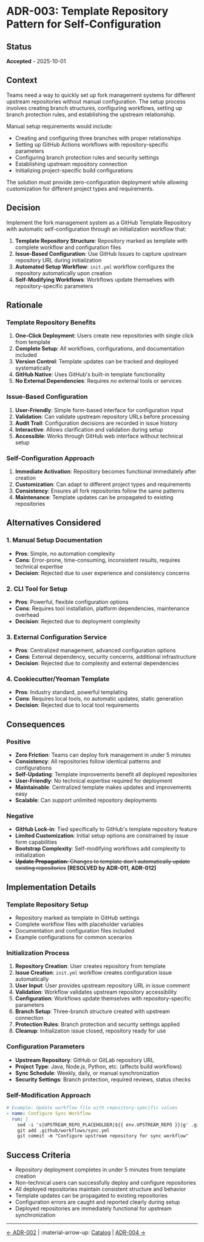 # ADR-003: Template Repository Pattern for Self-Configuration

## Status
**Accepted** - 2025-10-01

## Context
Teams need a way to quickly set up fork management systems for different upstream repositories without manual configuration. The setup process involves creating branch structures, configuring workflows, setting up branch protection rules, and establishing the upstream relationship.

Manual setup requirements would include:
- Creating and configuring three branches with proper relationships
- Setting up GitHub Actions workflows with repository-specific parameters
- Configuring branch protection rules and security settings
- Establishing upstream repository connection
- Initializing project-specific build configurations

The solution must provide zero-configuration deployment while allowing customization for different project types and requirements.

## Decision
Implement the fork management system as a GitHub Template Repository with automatic self-configuration through an initialization workflow that:

1. **Template Repository Structure**: Repository marked as template with complete workflow and configuration files
2. **Issue-Based Configuration**: Use GitHub Issues to capture upstream repository URL during initialization
3. **Automated Setup Workflow**: `init.yml` workflow configures the repository automatically upon creation
4. **Self-Modifying Workflows**: Workflows update themselves with repository-specific parameters

## Rationale

### Template Repository Benefits
1. **One-Click Deployment**: Users create new repositories with single click from template
2. **Complete Setup**: All workflows, configurations, and documentation included
3. **Version Control**: Template updates can be tracked and deployed systematically
4. **GitHub Native**: Uses GitHub's built-in template functionality
5. **No External Dependencies**: Requires no external tools or services

### Issue-Based Configuration
1. **User-Friendly**: Simple form-based interface for configuration input
2. **Validation**: Can validate upstream repository URLs before processing
3. **Audit Trail**: Configuration decisions are recorded in issue history
4. **Interactive**: Allows clarification and validation during setup
5. **Accessible**: Works through GitHub web interface without technical setup

### Self-Configuration Approach
1. **Immediate Activation**: Repository becomes functional immediately after creation
2. **Customization**: Can adapt to different project types and requirements
3. **Consistency**: Ensures all fork repositories follow the same patterns
4. **Maintenance**: Template updates can be propagated to existing repositories

## Alternatives Considered

### 1. Manual Setup Documentation
- **Pros**: Simple, no automation complexity
- **Cons**: Error-prone, time-consuming, inconsistent results, requires technical expertise
- **Decision**: Rejected due to user experience and consistency concerns

### 2. CLI Tool for Setup
- **Pros**: Powerful, flexible configuration options
- **Cons**: Requires tool installation, platform dependencies, maintenance overhead
- **Decision**: Rejected due to deployment complexity

### 3. External Configuration Service
- **Pros**: Centralized management, advanced configuration options
- **Cons**: External dependency, security concerns, additional infrastructure
- **Decision**: Rejected due to complexity and external dependencies

### 4. Cookiecutter/Yeoman Template
- **Pros**: Industry standard, powerful templating
- **Cons**: Requires local tools, no automatic updates, static generation
- **Decision**: Rejected due to local tool requirements

## Consequences

### Positive
- **Zero Friction**: Teams can deploy fork management in under 5 minutes
- **Consistency**: All repositories follow identical patterns and configurations
- **Self-Updating**: Template improvements benefit all deployed repositories
- **User-Friendly**: No technical expertise required for deployment
- **Maintainable**: Centralized template makes updates and improvements easy
- **Scalable**: Can support unlimited repository deployments

### Negative
- **GitHub Lock-in**: Tied specifically to GitHub's template repository feature
- **Limited Customization**: Initial setup options are constrained by issue form capabilities
- **Bootstrap Complexity**: Self-modifying workflows add complexity to initialization
- ~~**Update Propagation**: Changes to template don't automatically update existing repositories~~ **[RESOLVED by ADR-011, ADR-012]**

## Implementation Details

### Template Repository Setup
- Repository marked as template in GitHub settings
- Complete workflow files with placeholder variables
- Documentation and configuration files included
- Example configurations for common scenarios

### Initialization Process
1. **Repository Creation**: User creates repository from template
2. **Issue Creation**: `init.yml` workflow creates configuration issue automatically
3. **User Input**: User provides upstream repository URL in issue comment
4. **Validation**: Workflow validates upstream repository accessibility
5. **Configuration**: Workflows update themselves with repository-specific parameters
6. **Branch Setup**: Three-branch structure created with upstream connection
7. **Protection Rules**: Branch protection and security settings applied
8. **Cleanup**: Initialization issue closed, repository ready for use

### Configuration Parameters
- **Upstream Repository**: GitHub or GitLab repository URL
- **Project Type**: Java, Node.js, Python, etc. (affects build workflows)
- **Sync Schedule**: Weekly, daily, or manual synchronization
- **Security Settings**: Branch protection, required reviews, status checks

### Self-Modification Approach
```yaml
# Example: Update workflow file with repository-specific values
- name: Configure Sync Workflow
  run: |
    sed -i 's|UPSTREAM_REPO_PLACEHOLDER|${{ env.UPSTREAM_REPO }}|g' .github/workflows/sync.yml
    git add .github/workflows/sync.yml
    git commit -m "Configure upstream repository for sync workflow"
```

## Success Criteria
- Repository deployment completes in under 5 minutes from template creation
- Non-technical users can successfully deploy and configure repositories
- All deployed repositories maintain consistent structure and behavior
- Template updates can be propagated to existing repositories
- Configuration errors are caught and reported clearly during setup
- Deployed repositories are immediately functional for upstream synchronization
---

[← ADR-002](002-github-actions-automation.md) | :material-arrow-up: [Catalog](index.md) | [ADR-004 →](004-release-please-versioning.md)
